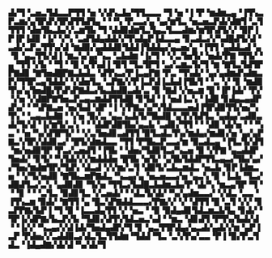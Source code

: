 ▟▞▜▝▃▅▃▜▟▃▃▛▜▜▝▅▝▞▟▚▃▙▞▜▜▃▃▃▝▜▝▅▝▐▝▛▝▆▟▆▃▄▝▐▜▚▃▛▃▆▞▄▜▛▟▚▜▛▟▜▜▟▜▄▝▝▝▚▝▛▃▃▞▄▝▄▞▆▜▃▝▅▃▅▃▛▟▞▟▇▜▝▃▜▜▜▜▝▟▅▜▙▃▙▞▞▃▆▜▙▝▜▝▟▟▉▟▆▜▃▜▄▃▜▃▃▟▆▞▆▜▛▟▜▞▞▝▉▛▐▛▐▛▐▟▉▝▐▞▝▞▚▝▃▟▜▟▄▟▟▞▞▜▚▟▄▛▐▟▃▃▄▝▊▃▟▃▞▞▚▟█▟▜▞▟▝▃▟▞▃▛▃▜▜▚▞▟▝▆▟▉▞▄▟▟▟▊▜▟▟▐▜▟▟▄▞▄▃▅▞▄▝▐▜▜▝▄▟▟▃▟▝▄▝▊▝▄▃▜▜▞▟▐▝▆▃▚▞▄▞▚▃▝▃▙▟▆▝▐▞▜▝▝▞▃▜▅▜▞▝▅▟▞▛▇▝▜▜▞▝▄▝▜▜▝▞▙▝▝▜▝▝█▝▄▜▚▟▐▝▉▜▝▜▃▜▛▜▝▃▞▃▆▃▜▞▜▝▆▝▇▜▃▜▟▜▛▛▇▟▊▝▇▜▅▟█▛▇▃▙▟▃▝▟▜▚▃▞▛▐▃▄▛▇▝▛▃▝▜▚▟▞▝▄▞▄▟▆▟▚▟▆▃▛▞▜▜▛▃▄▜▟▟▞▝▞▟▅▜▃▝▃▛▇▞▞▛▐▃▛▟▐▃▙▟▐▜▙▜▝▝▃▝▞▝▊▝▆▟▉▜▚▞▄▜▅▟█▞▛▟▚▛▇▟▃▞▙▃▙▟▉▃▟▞▃▝▉▝▇▟▝▞▅▃▆▝█▝▐▛▐▟▞▝▛▞▝▞▅▝▞▟▇▛▇▜▅▃▛▃▄▃▆▟▟▜▜▟█▝▊▜▟▝▐▝▅▟▐▃▚▝▐▟█▝▊▟▄▃▄▟▛▟▚▞▝▝▚▛▇▃▅▝▅▞▙▟▝▟▛▝▐▝▞▛▇▃▚▞▚▜▟▃▃▃▅▟▐▜▛▟▉▜▜▞▅▞▚▜▚▝▝▃▄▃▙▟▇▝▝▞▅▝▉▞▃▝▄▃▚▃▙▜▞▜▙▟█▝▄▜▚▜▟▜▃▝▄▟▄▞▃▟▉▃▟▞▜▞▟▝▐▞▆▜▞▃▚▝▝▝▟▟▛▟█▜▙▞▄▃▙▝▃▟▊▞▜▜▝▝▝▟▉▝▟▞▅▝▝▝▚▃▝▝▅▝▚▞▟▜▛▜▞▝▝▞▃▜▅▟▊▃▟▜▜▝▉▜▃▟▃▜▚▞▆▟▄▞▆▟▊▞▅▝▄▞▄▛▇▃▚▜▛▞▟▟▊▃▞▝█▜▞▟▆▟▃▃▝▜▜▝▛▜▙▃▛▃▃▞▆▝▉▃▟▃▄▝▐▜▃▜▞▟▜▝▆▞▅▟▉▜▛▝▛▃▞▃▅▟▜▝▐▜▙▝▝▟▅▞▜▟▉▜▃▞▚▃▅▝▉▝▞▛▇▝▄▃▟▟▛▜▅▟▞▝▊▜▞▝▚▜▟▞▞▞▆▟▟▟▅▝█▜▙▝▅▜▞▝▄▜▙▜▟▟▛▜▜▃▄▃▞▜▙▞▄▞▞▜▅▞▆▟▆▜▛▞▜▟▚▝▟▃▟▝▞▞▆▞▃▜▝▟▉▜▞▃▙▃▆▟▃▝▅▃▙▝▊▛▐▟▆▃▅▝▝▞▜▞▅▟▉▝▇▜▙▃▆▛▇▟▃▝▚▃▄▞▄▝▅▃▅▃▃▞▅▝▄▃▚▝▉▝▐▃▙▝▜▃▞▟█▟▜▃▞▃▚▝▄▟▉▟▊▝▜▞▅▝▜▜▃▞▙▟█▃▙▟▆▃▙▞▛▝▟▞▚▝▆▃▄▜▛▝▜▝▝▝▊▝▝▝▃▜▃▝▉▟▊▜▃▝▞▃▅▟▞▝▝▟▃▜▞▟▞▝▚▞▄▟▆▃▃▞▝▞▟▃▝▃▃▝▐▜▚▃▆▝▉▟▞▝▇▜▜▝▄▝█▃▚▛▇▟▟▃▃▃▞▛▇▞▞▝▞▝▟▜▜▝█▝▃▜▝▞▞▝▊▃▛▛▇▞▙▛▐▝▜▝▉▝▐▃▃▟▄▜▜▝▞▝▅▃▝▝▉▝▉▟▄▟▊▜▟▃▆▃▙▜▄▝▊▟▞▝▜▛▐▞▟▛▇▞▙▃▛▞▙▝▜▟▊▞▟▜▚▜▟▃▅▃▚▟▝▝▆▃▝▟▊▟▜▝▛▜▚▞▙▟▞▟▝▝▐▞▞▝▚▃▄▞▞▟▐▟▞▜▅▟▄▟▛▞▜▝▊▝▄▃▜▜▛▟▄▞▄▃▟▞▄▟▞▞▆▝▄▛▐▃▛▝▛▟▅▞▞▃▟▟▉▃▞▟▃▜▃▜▜▟▆▝▜▟▟▝▜▃▝▃▚▜▚▞▃▃▝▛▐▝▉▞▛▃▜▟▃▝▐▟▄▟▇▞▟▞▟▝▚▞▟▞▜
